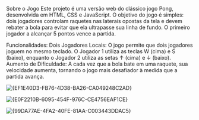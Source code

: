 Sobre o Jogo
Este projeto é uma versão web do clássico jogo Pong, desenvolvida em HTML, CSS e JavaScript. O objetivo do jogo é simples: dois jogadores controlam raquetes nas laterais opostas da tela e devem rebater a bola para evitar que ela ultrapasse sua linha de fundo. O primeiro jogador a alcançar 5 pontos vence a partida.

Funcionalidades:
Dois Jogadores Locais:
O jogo permite que dois jogadores joguem no mesmo teclado. O Jogador 1 utiliza as teclas W (cima) e S (baixo), enquanto o Jogador 2 utiliza as setas ↑ (cima) e ↓ (baixo).
Aumento de Dificuldade:
A cada vez que a bola bate em uma raquete, sua velocidade aumenta, tornando o jogo mais desafiador à medida que a partida avança.

![{EF1E40D3-FB76-4D38-BA26-CA049248C2AD}](https://github.com/user-attachments/assets/b15d193b-c972-4576-a47c-c7bc44d208e5)


![{E0F2210B-6095-454F-976C-CE4756EAF1CE}](https://github.com/user-attachments/assets/b9786283-4559-4320-b137-f30b06832708)

![{99DA77AE-4FA2-40FE-81AA-C003443DDAC5}](https://github.com/user-attachments/assets/3f7e07a3-1d64-4d8c-82f4-13725fc9caaa)
